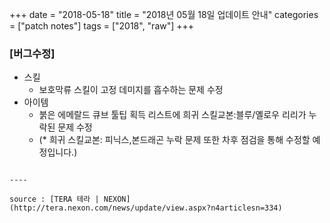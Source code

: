 +++
date = "2018-05-18"
title = "2018년 05월 18일 업데이트 안내"
categories = ["patch notes"]
tags = ["2018", "raw"]
+++

### [버그수정]
- 스킬
  - 보호막류 스킬이 고정 데미지를 흡수하는 문제 수정
- 아이템
  - 붉은 에메랄드 큐브 툴팁 획득 리스트에 희귀 스킬교본:블루/옐로우 리리가 누락된 문제 수정
  - (* 희귀 스킬교본: 피닉스,본드래곤 누락 문제 또한 차후 점검을 통해 수정할 예정입니다.)
```

----

source : [TERA 테라 | NEXON](http://tera.nexon.com/news/update/view.aspx?n4articlesn=334)
